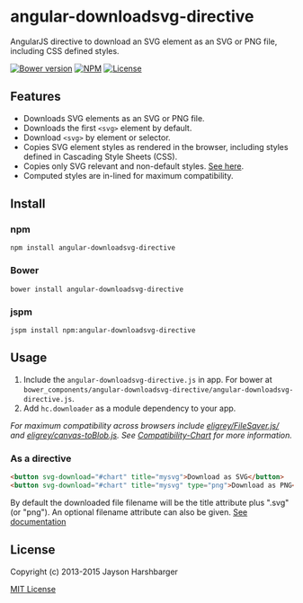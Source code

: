angular-downloadsvg-directive
===

AngularJS directive to download an SVG element as an SVG or PNG file, including CSS defined styles.

[![Bower version](https://img.shields.io/bower/v/angular-downloadsvg-directive.svg)](http://bower.io/)
[![NPM](https://img.shields.io/npm/v/angular-downloadsvg-directive.svg)](https://www.npmjs.com/package/angular-downloadsvg-directive)
[![License](https://img.shields.io/badge/license-MIT-blue.svg)](http://en.wikipedia.org/wiki/MIT_License)

## Features

- Downloads SVG elements as an SVG or PNG file.
- Downloads the first `<svg>` element by default.
- Download `<svg>` by element or selector.
- Copies SVG element styles as rendered in the browser, including styles defined in Cascading Style Sheets (CSS).
- Copies only SVG relevant and non-default styles.  [See here](http://www.w3.org/TR/SVG/propidx.html).
- Computed styles are in-lined for maximum compatibility.

## Install

### npm

`npm install angular-downloadsvg-directive`

### Bower

`bower install angular-downloadsvg-directive`

### jspm

`jspm install npm:angular-downloadsvg-directive`

## Usage

1. Include the `angular-downloadsvg-directive.js` in app.  For bower at `bower_components/angular-downloadsvg-directive/angular-downloadsvg-directive.js`.
4. Add `hc.downloader` as a module dependency to your app.

*For maximum compatibility across browsers include [eligrey/FileSaver.js/](https://github.com/eligrey/FileSaver.js) and [eligrey/canvas-toBlob.js](https://github.com/eligrey/canvas-toBlob.js). See [Compatibility-Chart](https://github.com/Hypercubed/svgsaver/wiki/Compatibility-Chart) for more information.*

### As a directive

```html
<button svg-download="#chart" title="mysvg">Download as SVG</button>
<button svg-download="#chart" title="mysvg" type="png">Download as PNG</button>
```

By default the downloaded file filename will be the title attribute plus ".svg" (or "png").  An optional filename attribute can also be given. [See documentation](https://hypercubed.github.io/angular-downloadsvg-directive/#/api/hc.downloader.directive:svgDownload)

## License
Copyright (c) 2013-2015 Jayson Harshbarger

[MIT License](http://en.wikipedia.org/wiki/MIT_License)
